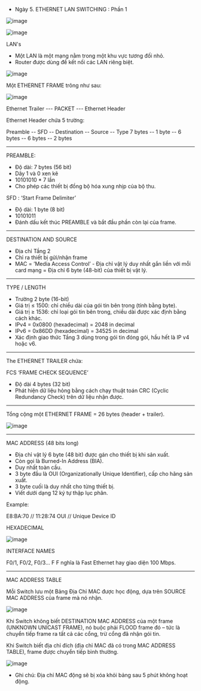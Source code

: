 * Ngày 5. ETHERNET LAN SWITCHING : Phần 1

![image](img/d5_img1.png)

![image](img/d5_img2.png)


LAN's

- Một LAN là một mạng nằm trong một khu vực tương đối nhỏ.
- Router được dùng để kết nối các LAN riêng biệt.

![image](img/d5_img3.png)


Một ETHERNET FRAME trông như sau:

![image](img/d5_img4.png)


Ethernet Trailer --- PACKET --- Ethernet Header

Ethernet Header chứa 5 trường:

Preamble -- SFD -- Destination -- Source -- Type
7 bytes  -- 1 byte -- 6 bytes -- 6 bytes -- 2 bytes

---

PREAMBLE:

- Độ dài: 7 bytes (56 bit)
- Dãy 1 và 0 xen kẽ
- 10101010 * 7 lần
- Cho phép các thiết bị đồng bộ hóa xung nhịp của bộ thu.

SFD : ‘Start Frame Delimiter’

- Độ dài: 1 byte (8 bit)
- 10101011
- Đánh dấu kết thúc PREAMBLE và bắt đầu phần còn lại của frame.

---

DESTINATION AND SOURCE

- Địa chỉ Tầng 2
- Chỉ ra thiết bị gửi/nhận frame
- MAC = ’Media Access Control’ - Địa chỉ vật lý duy nhất gắn liền với mỗi card mạng = Địa chỉ 6 byte (48-bit) của thiết bị vật lý.

---

TYPE / LENGTH

- Trường 2 byte (16-bit)
- Giá trị ≤ 1500: chỉ chiều dài của gói tin bên trong (tính bằng byte).
- Giá trị ≥ 1536: chỉ loại gói tin bên trong, chiều dài được xác định bằng cách khác.
- IPv4 = 0x0800 (hexadecimal) = 2048 in decimal
- IPv6 = 0x86DD (hexadecimal) = 34525 in decimal
- Xác định giao thức Tầng 3 dùng trong gói tin đóng gói, hầu hết là IP v4 hoặc v6.

---

The ETHERNET TRAILER chứa:

FCS ‘FRAME CHECK SEQUENCE’
- Độ dài 4 bytes (32 bit)
- Phát hiện dữ liệu hỏng bằng cách chạy thuật toán CRC (Cyclic Redundancy Check) trên dữ liệu nhận được.

---

Tổng cộng một ETHERNET FRAME = 26 bytes (header + trailer).

![image](img/d5_img5.png)


---

MAC ADDRESS (48 bits long)

- Địa chỉ vật lý 6 byte (48 bit) được gán cho thiết bị khi sản xuất.
- Còn gọi là Burned-In Address (BIA).
- Duy nhất toàn cầu.
- 3 byte đầu là OUI (Organizationally Unique Identifier), cấp cho hãng sản xuất.
- 3 byte cuối là duy nhất cho từng thiết bị.
- Viết dưới dạng 12 ký tự thập lục phân.

Example:

E8:BA:70 // 11:28:74
OUI    // Unique Device ID

HEXADECIMAL

![image](img/d5_img6.png)


INTERFACE NAMES

F0/1, F0/2, F0/3... F F nghĩa là Fast Ethernet hay giao diện 100 Mbps.

---

MAC ADDRESS TABLE

Mỗi Switch lưu một Bảng Địa Chỉ MAC được học động, dựa trên SOURCE MAC ADDRESS của frame mà nó nhận.

![image](img/d5_img7.png)


Khi Switch không biết DESTINATION MAC ADDRESS của một frame (UNKNOWN UNICAST FRAME), nó buộc phải FLOOD frame đó – tức là chuyển tiếp frame ra tất cả các cổng, trừ cổng đã nhận gói tin.

Khi Switch biết địa chỉ đích (địa chỉ MAC đã có trong MAC ADDRESS TABLE), frame được chuyển tiếp bình thường.

![image](img/d5_img8.png)

- Ghi chú: Địa chỉ MAC động sẽ bị xóa khỏi bảng sau 5 phút không hoạt động.
